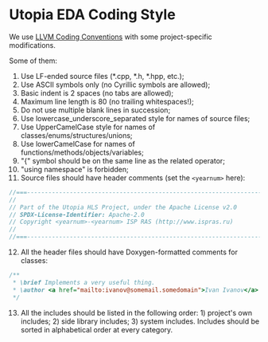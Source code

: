 [//]: <> (SPDX-License-Identifier: Apache-2.0)

# Utopia EDA Coding Style

We use [LLVM Coding Conventions](https://llvm.org/docs/CodingStandards.html)
with some project-specific modifications.

Some of them:

1. Use LF-ended source files (*.cpp, *.h, *.hpp, etc.);
2. Use ASCII symbols only (no Cyrillic symbols are allowed);
3. Basic indent is 2 spaces (no tabs are allowed);
4. Maximum line length is 80 (no trailing whitespaces!);
5. Do not use multiple blank lines in succession;
6. Use lowercase_underscore_separated style for names of source files;
7. Use UpperCamelCase style for names of classes/enums/structures/unions;
8. Use lowerCamelCase for names of functions/methods/objects/variables;
9. "{" symbol should be on the same line as the related operator;
10. "using namespace" is forbidden;
11. Source files should have header comments (set the `<yearnum>` here):

```cpp
//===----------------------------------------------------------------------===//
//
// Part of the Utopia HLS Project, under the Apache License v2.0
// SPDX-License-Identifier: Apache-2.0
// Copyright <yearnum>-<yearnum> ISP RAS (http://www.ispras.ru)
//
//===----------------------------------------------------------------------===//
```

12. All the header files should have Doxygen-formatted comments for classes:

```cpp
/**
 * \brief Implements a very useful thing.
 * \author <a href="mailto:ivanov@somemail.somedomain">Ivan Ivanov</a>
 */
```

13. All the includes should be listed in the following order: 1) project's own
includes; 2) side library includes; 3) system includes. Includes should be
sorted in alphabetical order at every category.
